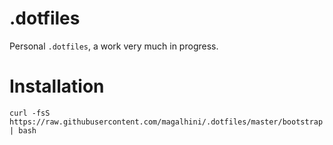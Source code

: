 .dotfiles
=========

Personal `.dotfiles`, a work very much in progress.

# Installation

`curl -fsS https://raw.githubusercontent.com/magalhini/.dotfiles/master/bootstrap | bash`